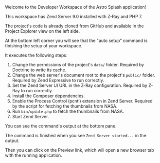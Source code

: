 Welcome to the Developer Workspace of the Astro Splash application!

This workspace has Zend Server 9.0 installed with Z-Ray and PHP 7.

The project's code is already cloned from GitHub and available in the Project Explorer view on the left side.

At the bottom left corner you will see that the "auto setup" command is finishing the setup of your workspace.

It executes the following steps:

1. Change the permissions of the project's `data/` folder. Required by Doctrine to write its cache.
2. Change the web server's document root to the project's `public/` folder. Required by Zend Expressive to run correctly.
3. Set the Zend Server UI URL in the Z-Ray configuration. Required by Z-Ray to run correctly.
4. Install the Composer dependencies.
5. Enable the Process Control (pcntl) extension in Zend Server. Required by the script for fetching the thumbnails from NASA.
6. Run `bin/update.php` to fetch the thumbnails from NASA.
7. Start Zend Server.

You can see the command's output at the bottom pane.

The command is finished when you see `Zend Server started...` in the output.

Then you can click on the Preview link, which will open a new browser tab with the running application.
